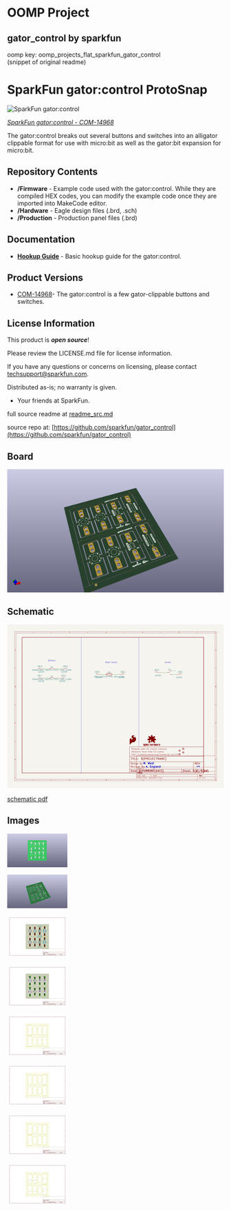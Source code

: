 # OOMP Project  
## gator_control  by sparkfun  
  
oomp key: oomp_projects_flat_sparkfun_gator_control  
(snippet of original readme)  
  
SparkFun gator:control ProtoSnap  
========================================  
  
![SparkFun gator:control](https://cdn.sparkfun.com/r/600-600/assets/parts/1/3/2/6/5/COM-14968-1.jpg)  
  
[*SparkFun gator:control - COM-14968*](https://www.sparkfun.com/products/14968)  
  
The gator:control breaks out several buttons and switches into an alligator clippable format for use with micro:bit as well as the gator:bit expansion for micro:bit.  
  
Repository Contents  
-------------------  
* **/Firmware** - Example code used with the gator:control. While they are compiled HEX codes, you can modify the example code once they are imported into MakeCode editor.  
* **/Hardware** - Eagle design files (.brd, .sch)  
* **/Production** - Production panel files (.brd)  
  
Documentation  
--------------  
* **[Hookup Guide](https://learn.sparkfun.com/tutorials/gatorcontrol-protosnap-hookup-guide)** - Basic hookup guide for the gator:control.  
  
Product Versions  
----------------  
* [COM-14968](https://www.sparkfun.com/products/14968)- The gator:control is a few gator-clippable buttons and switches.  
  
License Information  
-------------------  
  
This product is _**open source**_!   
  
Please review the LICENSE.md file for license information.   
  
If you have any questions or concerns on licensing, please contact techsupport@sparkfun.com.  
  
Distributed as-is; no warranty is given.  
  
- Your friends at SparkFun.  
  
_<COLLABORATION CREDIT>_  
  
  full source readme at [readme_src.md](readme_src.md)  
  
source repo at: [https://github.com/sparkfun/gator_control](https://github.com/sparkfun/gator_control)  
## Board  
  
[![working_3d.png](working_3d_600.png)](working_3d.png)  
## Schematic  
  
[![working_schematic.png](working_schematic_600.png)](working_schematic.png)  
  
[schematic pdf](working_schematic.pdf)  
## Images  
  
[![working_3D_bottom.png](working_3D_bottom_140.png)](working_3D_bottom.png)  
  
[![working_3D_top.png](working_3D_top_140.png)](working_3D_top.png)  
  
[![working_assembly_page_01.png](working_assembly_page_01_140.png)](working_assembly_page_01.png)  
  
[![working_assembly_page_02.png](working_assembly_page_02_140.png)](working_assembly_page_02.png)  
  
[![working_assembly_page_03.png](working_assembly_page_03_140.png)](working_assembly_page_03.png)  
  
[![working_assembly_page_04.png](working_assembly_page_04_140.png)](working_assembly_page_04.png)  
  
[![working_assembly_page_05.png](working_assembly_page_05_140.png)](working_assembly_page_05.png)  
  
[![working_assembly_page_06.png](working_assembly_page_06_140.png)](working_assembly_page_06.png)  
